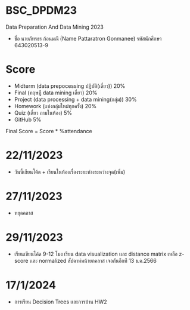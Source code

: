 # BSC_DPDM23
Data Preparation And Data Mining 2023
- ชื่อ นายภัทรธร ก้อนมณี (์Name Pattaratron Gonmanee) รหัสนักศึกษา 643020513-9
# Score
- Midterm (data prepocessing ปฏิบัติ(เดี่ยว)) 20%
- Final (ทฤษฎี data mining เดี่ยว) 20%
- Project (data processing + data mining(กลุ่ม)) 30%
- Homework (แบ่งกลุ่มใหม่ทุกครั้ง) 20%
- Quiz (เดี่ยว ถามในห้อง) 5%
- GitHub 5%

Final Score = Score * %attendance
# 22/11/2023
- วันนี้เขียนโค้ด + เรียนในห้องเรื่องระยะห่างระหว่างจุด(เพิ่ม)
# 27/11/2023
- หยุดคลาส
# 29/11/2023
- เรียนเขียนโค้ด 9-12 โมง เรียน data visualization เเละ distance matrix เหลือ z-score เเละ normalized สัปดาห์หน้ายกคลาส เจอกันอีกที 13 ธ.ค.2566
# 17/1/2024
- การเรียน Decision Trees เเละการบ้าน HW2

